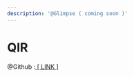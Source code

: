 ```yaml
---
description: '@Glimpse ( coming soon )'
---
```


# QIR

@Github :[ \[ LINK \]](https://github.com/qir-alliance)

